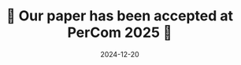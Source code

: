 ---
title: 🎉 Our paper has been accepted at PerCom 2025 🎉  
summary: 'Our paper titled "*OCTOPINF: Workload-Aware Inference Serving for Edge Video Analytics.*" The conference remains competitive with only 15-17% acceptance rate.'
date: 2024-12-20
authors:
  - admin
---